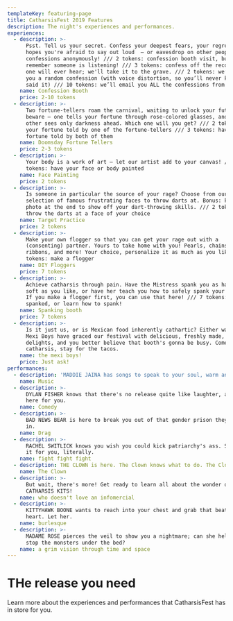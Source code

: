 ```yaml
---
templateKey: featuring-page
title: CatharsisFest 2019 Features
description: The night's experiences and performances.
experiences:
  - description: >-
      Psst. Tell us your secret. Confess your deepest fears, your regrets, your
      hopes you're afraid to say out loud  – or eavesdrop on other people's
      confessions anonymously! /// 2 tokens: confession booth visit, but
      remember someone is listening! /// 3 tokens: confess off the record! No
      one will ever hear; we'll take it to the grave. /// 2 tokens: we’ll email
      you a random confession (with voice distortion, so you’ll never know who
      said it) /// 10 tokens: we’ll email you ALL the confessions from tonight.
    name: Confession Booth
    price: 2-10 tokens
  - description: >-
      Two fortune-tellers roam the carnival, waiting to unlock your future. But
      beware – one tells your fortune through rose-colored glasses, and the
      other sees only darkness ahead. Which one will you get? /// 2 tokens: have
      your fortune told by one of the fortune-tellers /// 3 tokens: have your
      fortune told by both of them
    name: Doomsday Fortune Tellers
    price: 2-3 tokens
  - description: >-
      Your body is a work of art – let our artist add to your canvas! /// 2
      tokens: have your face or body painted
    name: Face Painting
    price: 2 tokens
  - description: >-
      Is someone in particular the source of your rage? Choose from our
      selection of famous frustrating faces to throw darts at. Bonus: keep the
      photo at the end to show off your dart-throwing skills. /// 2 tokens:
      throw the darts at a face of your choice
    name: Target Practice
    price: 2 tokens
  - description: >-
      Make your own flogger so that you can get your rage out with a
      (consenting) partner. Yours to take home with you! Pearls, chains,
      ribbons, and more! Your choice, personalize it as much as you like. /// 7
      tokens: make a flogger
    name: DIY Floggers
    price: 7 tokens
  - description: >-
      Achieve catharsis through pain. Have the Mistress spank you as hard or
      soft as you like, or have her teach you how to safely spank your partner.
      If you make a flogger first, you can use that here! /// 7 tokens: get
      spanked, or learn how to spank!
    name: Spanking booth
    price: 7 tokens
  - description: >-
      Is it just us, or is Mexican food inherently cathartic? Either way, The
      Mexi Boys have graced our festival with delicious, freshly made, vegan
      delights, and you better believe that booth's gonna be busy. Come for the
      catharsis, stay for the tacos.
    name: the mexi boys!
    price: Just ask!
performances:
  - description: 'MADDIE JAINA has songs to speak to your soul, warm and soulful and true.'
    name: Music
  - description: >-
      DYLAN FISHER knows that there's no release quite like laughter, and he's
      here for you.
    name: Comedy
  - description: >-
      BAD NEWS BEAR is here to break you out of that gender prison they put you
      in.
    name: Drag
  - description: >-
      RACHEL SWITLICK knows you wish you could kick patriarchy's ass. She can do
      it for you, literally.
    name: fight fight fight
  - description: THE CLOWN is here. The Clown knows what to do. The Clown is ready.
    name: The Clown
  - description: >-
      But wait, there's more! Get ready to learn all about the wonder of
      CATHARSIS KITS!
    name: who doesn't love an infomercial
  - description: >-
      KITTYHAWK BOONE wants to reach into your chest and grab that beating
      heart. Let her.
    name: burlesque
  - description: >-
      MADAME ROSE pierces the veil to show you a nightmare; can she help you
      stop the monsters under the bed?
    name: a grim vision through time and space
---
```

# THe release you need

Learn more about the experiences and performances that CatharsisFest has in store for you.

